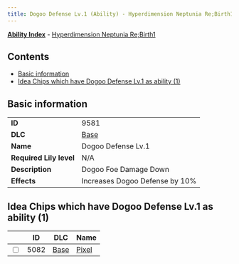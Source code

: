 ```yaml
---
title: Dogoo Defense Lv.1 (Ability) - Hyperdimension Neptunia Re;Birth1
---
```


[**Ability Index**](/neptunia/rb1/ability/index.html) - [Hyperdimension Neptunia Re;Birth1](/neptunia/rb1)

## Contents

- [Basic information](#basic-information)
- [Idea Chips which have Dogoo Defense Lv.1 as ability (1)](#idea-chips-which-have-dogoo-defense-lv1-as-ability-1)

## Basic information

|   |   |
| -- | -- |
| **ID** | 9581
**DLC** | [Base](/neptunia/rb1/dlc/1-base.html)
**Name** | Dogoo Defense Lv.1
**Required Lily level** | N/A
**Description** | Dogoo Foe Damage Down
**Effects** | Increases Dogoo Defense by 10% |


## Idea Chips which have Dogoo Defense Lv.1 as ability (1)

|    | ID | DLC | Name |
| -- | -- | --- | ---- |
| <input type="checkbox" id="rb1-item-1-5082" class="trackbox" /> | 5082 | [Base](/neptunia/rb1/dlc/1-base.html) | [Pixel](/neptunia/rb1/item/1-5082-pixel.html) |
